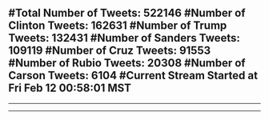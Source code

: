 #Total Number of Tweets: 522146 
#Number of Clinton Tweets: 162631
#Number of Trump Tweets: 132431
#Number of Sanders Tweets: 109119
#Number of Cruz Tweets: 91553
#Number of Rubio Tweets: 20308
#Number of Carson Tweets: 6104
#Current Stream Started at Fri Feb 12 00:58:01 MST
---
---
---
